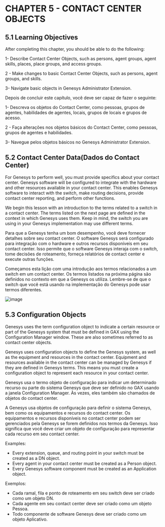 # CHAPTER 5 - CONTACT CENTER OBJECTS

## 5.1 Learning Objectives


After completing this chapter, you should be able to do the following:

1- Describe Contact Center Objects, such as persons, agent groups, agent skills, places, place groups, and access groups.

2 - Make changes to basic Contact Center Objects, such as persons, agent groups, and skills.

3- Navigate basic objects in Genesys Administrator Extension.



Depois de concluir este capítulo, você deve ser capaz de fazer o seguinte:

1- Descreva os objetos do Contact Center, como pessoas, grupos de agentes, habilidades de agentes, locais, grupos de locais e grupos de acesso.

2 - Faça alterações nos objetos básicos do Contact Center, como pessoas, grupos de agentes e habilidades.

3- Navegue pelos objetos básicos no Genesys Administrator Extension.

## 5.2 Contact Center Data(Dados do Contact Center)



For Genesys to perform well, you must provide specifics about your contact center. Genesys software will be configured to integrate with the hardware and other resources 
available in your contact center. This enables Genesys software to interact with the switch, make routing decisions, provide contact center reporting, and perform other
functions.

We begin this lesson with an introduction to the terms related to a switch in a contact center. The terms listed on the next page are defined in the context in which 
Genesys uses them. Keep in mind, the switch you are using in your Genesys implementation may use different terms.

Para que a Genesys tenha um bom desempenho, você deve fornecer detalhes sobre seu contact center. O software Genesys será configurado para integração com o hardware e
outros recursos disponíveis em seu contact center. Isso permite que o software Genesys interaja com o switch, tome decisões de roteamento, forneça relatórios de contact 
center e execute outras funções.

Começamos esta lição com uma introdução aos termos relacionados a um switch em um contact center. Os termos listados na próxima página são definidos no contexto em que 
a Genesys os utiliza. Lembre-se de que o switch que você está usando na implementação do Genesys pode usar termos diferentes.

![image](https://user-images.githubusercontent.com/52088444/157496023-a9d7ca0d-7552-468d-a75c-fadef4d09f2d.png)

## 5.3 Configuration Objects


Genesys uses the term configuration object to indicate a certain resource or part of the Genesys system that must be defined in GAX using the Configuration Manager 
window. These are also sometimes referred to as contact center objects.

Genesys uses configuration objects to define the Genesys system, as well as the equipment and resources in the contact center. Equipment and resources available in 
the contact center can be managed by Genesys if they are defined in Genesys terms. This means you must create a configuration object to represent each resource in your 
contact center.

Genesys usa o termo objeto de configuração para indicar um determinado recurso ou parte do sistema Genesys que deve ser definido no GAX usando a janela Configuration Manager.
Às vezes, eles também são chamados de objetos do contact center.

A Genesys usa objetos de configuração para definir o sistema Genesys, bem como os equipamentos e recursos do contact center. Os equipamentos e recursos disponíveis no
contact center podem ser gerenciados pela Genesys se forem definidos nos termos da Genesys.
Isso significa que você deve criar um objeto de configuração para representar cada recurso em seu contact center.

Examples:


- Every extension, queue, and routing point in your switch must be created as a DN object.
- Every agent in your contact center must be created as a Person object.
- Every Genesys software component must be created as an Application object.

Exemplos:


- Cada ramal, fila e ponto de roteamento em seu switch deve ser criado como um objeto DN.
- Cada agente em seu contact center deve ser criado como um objeto Pessoa.
- Todo componente de software Genesys deve ser criado como um objeto Aplicativo.
